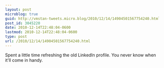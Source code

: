 ```yaml
---
layout: post
microblog: true
guid: http://vmstan-tweets.micro.blog/2010/12/14/14904501567754240.html
post_id: 3045220
date: 2010-12-14T22:48:04-0600
lastmod: 2010-12-14T22:48:04-0600
type: post
url: /2010/12/14/14904501567754240.html
---
```

Spent a little time refreshing the old LinkedIn profile. You never know when it'll come in handy.
